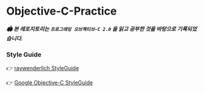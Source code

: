 # Objective-C-Practice

_**🏟 본 레포지토리는 `프로그래밍 오브젝티브-C 2.0` 을 읽고 공부한 것을 바탕으로 기록되었습니다.**_

### Style Guide
👉 [raywenderlich StyleGuide](https://github.com/raywenderlich/objective-c-style-guide)

👉 [Google Objective-C StyleGuide](https://google.github.io/styleguide/objcguide.html)
